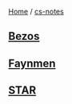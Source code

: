 [Home](https://mengxianbin.github.io) /
[cs-notes](https://mengxianbin.github.io/cs-notes/content)

## [Bezos](https://mengxianbin.github.io/cs-notes/content/Bezos)

## [Faynmen](https://mengxianbin.github.io/cs-notes/content/Faynmen)

## [STAR](https://mengxianbin.github.io/cs-notes/content/STAR)
